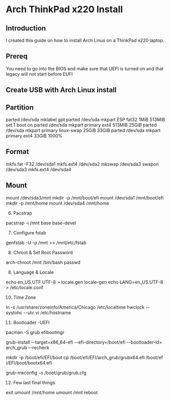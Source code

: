 # Arch ThinkPad x220 Install

## Introduction

I created this guide on how to install Arch Linux on a ThinkPad x220 laptop.

## Prereq
 
You need to go into the BIOS and make sure that UEFI is turned on and that legacy will not start before EUFI
 
## Create USB with Arch Linux install
 
## Partition
 
parted /dev/sda mklabel gpt
parted /dev/sda mkpart ESP fat32 1MiB 513MiB set 1 boot on
parted /dev/sda mkpart primary ext4 513MiB 25GiB
parted /dev/sda mkpart primary linux-swap 25GiB 33GiB
parted /dev/sda mkpart primary ext4 33GiB 1000%

## Format
 
mkfs.fat -F32 /dev/sda1
mkfs.ext4 /dev/sda2
mkswap /dev/sda3
swapon /dev/sda3
mkfs.ext4 /dev/sda4
 
## Mount
 
mount /dev/sda3/mnt
mkdir -p /mnt/boot/efi
mount /dev/sda1 /mnt/boot/efi
mkdir -p /mnt/home
mount /dev/sda4 /mnt/home

6. Pacstrap
  
pacstrap -i /mnt base base-devel
  
7. Configure fstab
  
genfstab -U -p /mnt >> /mnt/etc/fstab
 
8. Chroot & Set Root Password
 
arch-chroot /mnt /bin/bash
passwd
 
8. Language &  Locale
 
echo en_US.UTF UTF-8 > locale.gen
locale-gen
echo LANG=en_US.UTF-8 > /etc/locale.conf
 
10. Time Zone
 
ln -s /usr/share/zoneinfo/America/Chicago /etc/localtime
hwclock --systohc --utc
vi /etc/hostname
   <enterhostname>
 
11. Bootloader -UEFI
 
pacman -S grub efibootmgr
 
grub-install --target=x86_64-efi --efi-directory=/boot/efi --bootloader-id=
  arch_grub --recheck
 
mkdir -p /boot/efi/EFI/boot cp /boot/efi/EFI/arch_grub/grubx64.efi /boot/ef
  i/EFI/boot/bootx64.efi
  
grub-mkconfig -o /boot/grub/grub.cfg
 
12. Few last final things
  
exit
umount /mnt/home
umount /mnt
reboot

